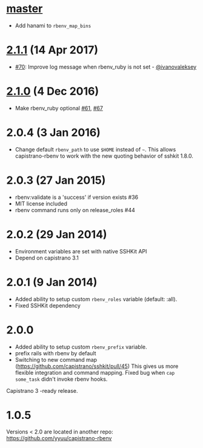 # [master][]

* Add hanami to `rbenv_map_bins`

# [2.1.1][] (14 Apr 2017)

* [#70](https://github.com/capistrano/rbenv/pull/70): Improve log message when rbenv_ruby is not set - [@ivanovaleksey](https://github.com/ivanovaleksey)

# [2.1.0][] (4 Dec 2016)

* Make rbenv_ruby optional [#61](https://github.com/capistrano/rbenv/issues/61), [#67](https://github.com/capistrano/rbenv/pull/67)

# 2.0.4 (3 Jan 2016)

* Change default `rbenv_path` to use `$HOME` instead of `~`. This allows
  capistrano-rbenv to work with the new quoting behavior of sshkit 1.8.0.

# 2.0.3 (27 Jan 2015)

* rbenv:validate is a 'success' if version exists #36
* MIT license included
* rbenv command runs only on release_roles #44

# 2.0.2 (29 Jan 2014)

* Environment variables are set with native SSHKit API
* Depend on capistrano 3.1

# 2.0.1 (9 Jan 2014)

* Added ability to setup custom `rbenv_roles` variable (default: :all).
* Fixed SSHKit dependency

# 2.0.0

* Added ability to setup custom `rbenv_prefix` variable.
* prefix rails with rbenv by default
* Switching to new command map (https://github.com/capistrano/sshkit/pull/45)
  This gives us more flexible integration and command mapping.
  Fixed bug when `cap some_task` didn't invoke rbenv hooks.

Capistrano 3 -ready release.

# 1.0.5

Versions < 2.0 are located in another repo: https://github.com/yyuu/capistrano-rbenv


[master]: https://github.com/capistrano/rbenv/compare/v2.1.1...HEAD
[2.1.1]: https://github.com/capistrano/rbenv/compare/v2.1.0...v2.1.1
[2.1.0]: https://github.com/capistrano/rbenv/compare/v2.0.4...v2.1.0
